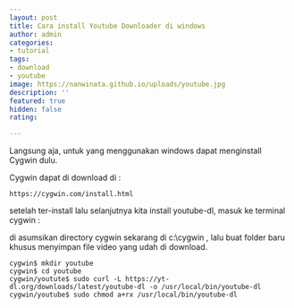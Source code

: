 ```yaml
---
layout: post
title: Cara install Youtube Downloader di windows
author: admin
categories:
- tutorial
tags:
- download
- youtube
image: https://nanwinata.github.io/uploads/youtube.jpg
description: ''
featured: true
hidden: false
rating: 

---
```

Langsung aja, untuk yang menggunakan windows dapat menginstall Cygwin dulu.

Cygwin dapat di download di :

    https://cygwin.com/install.html

setelah ter-install lalu selanjutnya kita install youtube-dl, masuk ke terminal cygwin :

di asumsikan directory cygwin sekarang di c:\\cygwin , lalu buat folder baru khusus menyimpan file video yang udah di download.

    cygwin$ mkdir youtube
    cygwin$ cd youtube
    cygwin/youtute$ sudo curl -L https://yt-dl.org/downloads/latest/youtube-dl -o /usr/local/bin/youtube-dl
    cygwin/youtube$ sudo chmod a+rx /usr/local/bin/youtube-dl